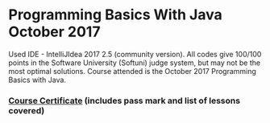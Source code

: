 # Programming Basics With Java October 2017
Used IDE - IntelliJIdea 2017 2.5 (community version).
All codes give 100/100 points in the Software University (Softuni) judge system, but may not be the most optimal solutions.
Course attended is the October 2017 Programming Basics with Java.

### [Course Certificate](https://softuni.bg/certificates/details/50210/e98806bc) (includes pass mark and list of lessons covered)

